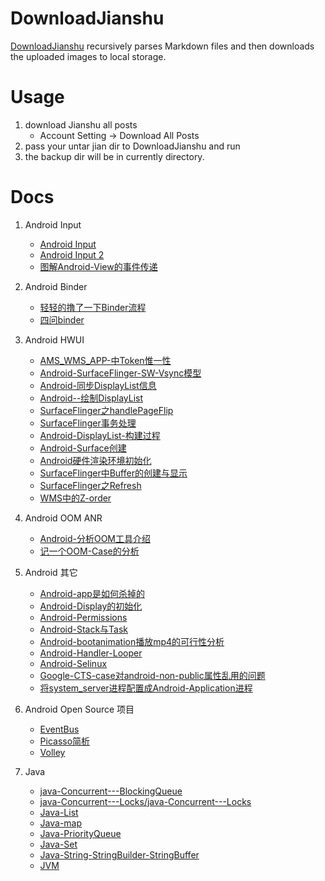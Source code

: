 # DownloadJianshu
[DownloadJianshu](https://github.com/wbo4958/jianshu/blob/master/src/DownLoadJianshu.java) recursively parses Markdown files and then downloads the uploaded images to local storage.

# Usage
1. download Jianshu all posts
    - Account Setting -> Download All Posts
1. pass your untar jian dir to DownloadJianshu and run
1. the backup dir will be in currently directory.


# Docs

1. Android Input
    - [Android Input](./docs/android-input/Android-Input/Android-Input.md)
    - [Android Input 2](./docs/android-input/Android-Input-2/Android-Input-2.md)
    - [图解Android-View的事件传递](./docs/android/图解Android-View的事件传递/图解Android-View的事件传递.md)

1. Android Binder
    - [轻轻的撸了一下Binder流程](./docs/android-binder/轻轻的撸了一下Binder流程/轻轻的撸了一下Binder流程.md)
    - [四问binder](./docs/android-binder/四问binder/四问binder.md)

1. Android HWUI
    - [AMS_WMS_APP-中Token惟一性](./docs/android-hwui/AMS_WMS_APP-中Token惟一性/AMS_WMS_APP-中Token惟一性.md)
    - [Android-SurfaceFlinger-SW-Vsync模型](./docs/android-hwui/Android-SurfaceFlinger-SW-Vsync模型/Android-SurfaceFlinger-SW-Vsync模型.md)
    - [Android-同步DisplayList信息](./docs/android-hwui/Android-同步DisplayList信息/Android-同步DisplayList信息.md)
    - [Android--绘制DisplayList](./docs/android-hwui/Android--绘制DisplayList/Android--绘制DisplayList.md)
    - [SurfaceFlinger之handlePageFlip](./docs/android-hwui/SurfaceFlinger之handlePageFlip/SurfaceFlinger之handlePageFlip.md)
    - [SurfaceFlinger事务处理](./docs/android-hwui/SurfaceFlinger事务处理/SurfaceFlinger事务处理.md)
    - [Android-DisplayList-构建过程](./docs/android-hwui/Android-DisplayList-构建过程/Android-DisplayList-构建过程.md)
    - [Android-Surface创建](./docs/android-hwui/Android-Surface创建/Android-Surface创建.md)
    - [Android硬件渲染环境初始化](./docs/android-hwui/Android硬件渲染环境初始化/Android硬件渲染环境初始化.md)
    - [SurfaceFlinger中Buffer的创建与显示](./docs/android-hwui/SurfaceFlinger中Buffer的创建与显示/SurfaceFlinger中Buffer的创建与显示.md)
    - [SurfaceFlinger之Refresh](./docs/android-hwui/SurfaceFlinger之Refresh/SurfaceFlinger之Refresh.md)
    - [WMS中的Z-order](./docs/android-hwui/WMS中的Z-order/WMS中的Z-order.md)

1. Android OOM ANR
    - [Android-分析OOM工具介绍](./docs/android-oom-anr/Android-分析OOM工具介绍/Android-分析OOM工具介绍.md)
    - [记一个OOM-Case的分析](./docs/android-oom-anr/记一个OOM-Case的分析/记一个OOM-Case的分析.md)

1. Android 其它
    - [Android-app是如何杀掉的](./docs/android/Android-app是如何杀掉的/Android-app是如何杀掉的.md)
    - [Android-Display的初始化](./docs/android/Android-Display的初始化/Android-Display的初始化.md)
    - [Android-Permissions](./docs/android/Android-Permissions/Android-Permissions.md)
    - [Android-Stack与Task ](./docs/android/Android-Stack与Task/Android-Stack与Task.md)
    - [Android-bootanimation播放mp4的可行性分析](./docs/android/Android-bootanimation播放mp4的可行性分析/Android-bootanimation播放mp4的可行性分析.md)
    - [Android-Handler-Looper](./docs/android/Android-Handler-Looper/Android-Handler-Looper.md)
    - [Android-Selinux](./docs/android/Android-Selinux/Android-Selinux.md)
    - [Google-CTS-case对android-non-public属性乱用的问题](./docs/android/Google-CTS-case对android-non-public属性乱用的问题/Google-CTS-case对android-non-public属性乱用的问题.md)
    - [将system_server进程配置成Android-Application进程](./docs/android/将system_server进程配置成Android-Application进程/将system_server进程配置成Android-Application进程.md)

1. Android Open Source 项目
    - [EventBus](./docs/android-opensource/EventBus/EventBus.md)
    - [Picasso简析](./docs/android-opensource/Picasso简析/Picasso简析.md)
    - [Volley](./docs/android-opensource/Volley/Volley.md)

1. Java
    - [java-Concurrent---BlockingQueue](./docs/java/java-Concurrent---BlockingQueue/java-Concurrent---BlockingQueue.md)
    - [java-Concurrent---Locks/java-Concurrent---Locks](./docs/java/java-Concurrent---Locks/java-Concurrent---Locks.md)
    - [Java-List](./docs/java/Java-List/Java-List.md)
    - [Java-map](./docs/java/Java-Map/Java-Map.md)
    - [Java-PriorityQueue](./docs/java/Java-PriorityQueue/Java-PriorityQueue.md)
    - [Java-Set](./docs/java/Java-Set/Java-Set.md)
    - [Java-String-StringBuilder-StringBuffer](./docs/java/Java-String-StringBuilder-StringBuffer/Java-String-StringBuilder-StringBuffer.md)
    - [JVM](./docs/java/JVM/JVM.md)
